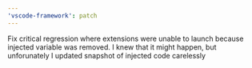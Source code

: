 ```yaml
---
'vscode-framework': patch
---
```


Fix critical regression where extensions were unable to launch because injected variable was removed. I knew that it might happen, but unforunately I updated snapshot of injected code carelessly
